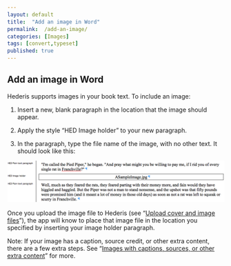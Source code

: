 ```yaml
---
layout: default
title:  "Add an image in Word"
permalink:  /add-an-image/
categories: [Images]
tags: [convert,typeset]
published: true
---
```


<section data-type="chapter" class="hsecchapter" data-hederis-type="hsecchapter" id="add-an-image" data-pi-attrs="id: add-an-image; data-tags: convert,typeset;" role="doc-chapter" data-tags="convert,typeset" data-author-name=" " data-book-title=" " title="Add an image in Word"><h1 data-hederis-type="hblkchaptitle" class="hblkchaptitle" id="pHdPusV0Z">Add an image in Word</h1>
    <p class="hblkp" data-hederis-type="hblkp" id="pyK3wtGtO">Hederis supports images in your book text. To include an image:</p>
    <ol class="hwprnumlist" data-hederis-type="hwprnumlist" id="pmeIUfTMA"><li class="hblkoli" data-hederis-type="hblkoli" id="li4fK8OCmb"><p class="hblkoli" data-hederis-type="hblklip" id="p35YSVR4r">Insert a new, blank paragraph in the location that the image should appear.</p></li>
    <li class="hblkoli" data-hederis-type="hblkoli" id="liqqMtsO6Y"><p class="hblkoli" data-hederis-type="hblklip" id="pStB9Wd6a">Apply the style &#8220;HED Image holder&#8221; to your new paragraph.</p></li>
    <li class="hblkoli" data-hederis-type="hblkoli" id="liVI8e6WZY"><p class="hblkoli" data-hederis-type="hblklip" id="pibf1fQ3t">In the paragraph, type the file name of the image, with no other text. It should look like this:</p></li>
    </ol>
    <img data-hederis-type="hblkimg" class="hblkimg" id="paJrcxy1f" src="/images/image_1.png" data-img-src="image_1.png"/>
    <p class="hblkp" data-hederis-type="hblkp" id="p3OEQhg5C">Once you upload the image file to Hederis (see &#8220;<a href="{% post_url 2019-10-21-08-Uploadacoverfile %}" id="pn7Ci0Ffi"><span class="Hyperlink" id="p6OQP4CfP">Upload cover and image files</span></a>&#8221;), the app will know to place that image file in the location you specified by inserting your image holder paragraph.</p>
    <p class="hblkp" data-hederis-type="hblkp" id="pv6KX0qyw">Note: If your image has a caption, source credit, or other extra content, there are a few extra steps. See &#8220;<a href="{% post_url 2019-10-21-07-Imageswithcaptionssourcesorotherextracontent %}" id="pCTLaKXQ8"><span class="Hyperlink" id="p4vfToYy1">Images with captions, sources, or other extra content</span></a>&#8221; for more.</p>
    </section>
    